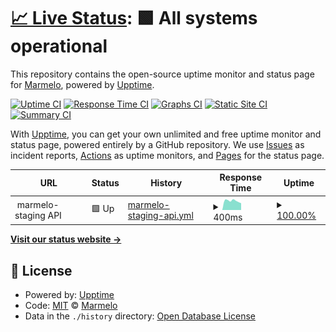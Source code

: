 # [📈 Live Status](https://marmelo.github.io/upptime): <!--live status--> **🟩 All systems operational**

This repository contains the open-source uptime monitor and status page for [Marmelo](https://marmelo.app), powered by [Upptime](https://github.com/upptime/upptime).

[![Uptime CI](https://github.com/marmelo-app/upttime/workflows/Uptime%20CI/badge.svg)](https://github.com/marmelo-app/upttime/actions?query=workflow%3A%22Uptime+CI%22)
[![Response Time CI](https://github.com/marmelo-app/upttime/workflows/Response%20Time%20CI/badge.svg)](https://github.com/marmelo-app/upttime/actions?query=workflow%3A%22Response+Time+CI%22)
[![Graphs CI](https://github.com/marmelo-app/upttime/workflows/Graphs%20CI/badge.svg)](https://github.com/marmelo-app/upttime/actions?query=workflow%3A%22Graphs+CI%22)
[![Static Site CI](https://github.com/marmelo-app/upttime/workflows/Static%20Site%20CI/badge.svg)](https://github.com/marmelo-app/upttime/actions?query=workflow%3A%22Static+Site+CI%22)
[![Summary CI](https://github.com/marmelo-app/upttime/workflows/Summary%20CI/badge.svg)](https://github.com/marmelo-app/upttime/actions?query=workflow%3A%22Summary+CI%22)

With [Upptime](https://upptime.js.org), you can get your own unlimited and free uptime monitor and status page, powered entirely by a GitHub repository. We use [Issues](https://github.com/marmelo-app/upttime/issues) as incident reports, [Actions](https://github.com/marmelo-app/upttime/actions) as uptime monitors, and [Pages](https://marmelo.github.io/upptime) for the status page.

<!--start: status pages-->
<!-- This summary is generated by Upptime (https://github.com/upptime/upptime) -->
<!-- Do not edit this manually, your changes will be overwritten -->
<!-- prettier-ignore -->
| URL | Status | History | Response Time | Uptime |
| --- | ------ | ------- | ------------- | ------ |
| <img alt="" src="https://icons.duckduckgo.com/ip3/null.ico" height="13"> marmelo-staging API | 🟩 Up | [marmelo-staging-api.yml](https://github.com/marmelo-app/upttime/commits/HEAD/history/marmelo-staging-api.yml) | <details><summary><img alt="Response time graph" src="./graphs/marmelo-staging-api/response-time-week.png" height="20"> 400ms</summary><br><a href="https://status.marmelo.app/history/marmelo-staging-api"><img alt="Response time 382" src="https://img.shields.io/endpoint?url=https%3A%2F%2Fraw.githubusercontent.com%2Fmarmelo-app%2Fupttime%2FHEAD%2Fapi%2Fmarmelo-staging-api%2Fresponse-time.json"></a><br><a href="https://status.marmelo.app/history/marmelo-staging-api"><img alt="24-hour response time 287" src="https://img.shields.io/endpoint?url=https%3A%2F%2Fraw.githubusercontent.com%2Fmarmelo-app%2Fupttime%2FHEAD%2Fapi%2Fmarmelo-staging-api%2Fresponse-time-day.json"></a><br><a href="https://status.marmelo.app/history/marmelo-staging-api"><img alt="7-day response time 400" src="https://img.shields.io/endpoint?url=https%3A%2F%2Fraw.githubusercontent.com%2Fmarmelo-app%2Fupttime%2FHEAD%2Fapi%2Fmarmelo-staging-api%2Fresponse-time-week.json"></a><br><a href="https://status.marmelo.app/history/marmelo-staging-api"><img alt="30-day response time 418" src="https://img.shields.io/endpoint?url=https%3A%2F%2Fraw.githubusercontent.com%2Fmarmelo-app%2Fupttime%2FHEAD%2Fapi%2Fmarmelo-staging-api%2Fresponse-time-month.json"></a><br><a href="https://status.marmelo.app/history/marmelo-staging-api"><img alt="1-year response time 382" src="https://img.shields.io/endpoint?url=https%3A%2F%2Fraw.githubusercontent.com%2Fmarmelo-app%2Fupttime%2FHEAD%2Fapi%2Fmarmelo-staging-api%2Fresponse-time-year.json"></a></details> | <details><summary><a href="https://status.marmelo.app/history/marmelo-staging-api">100.00%</a></summary><a href="https://status.marmelo.app/history/marmelo-staging-api"><img alt="All-time uptime 100.00%" src="https://img.shields.io/endpoint?url=https%3A%2F%2Fraw.githubusercontent.com%2Fmarmelo-app%2Fupttime%2FHEAD%2Fapi%2Fmarmelo-staging-api%2Fuptime.json"></a><br><a href="https://status.marmelo.app/history/marmelo-staging-api"><img alt="24-hour uptime 100.00%" src="https://img.shields.io/endpoint?url=https%3A%2F%2Fraw.githubusercontent.com%2Fmarmelo-app%2Fupttime%2FHEAD%2Fapi%2Fmarmelo-staging-api%2Fuptime-day.json"></a><br><a href="https://status.marmelo.app/history/marmelo-staging-api"><img alt="7-day uptime 100.00%" src="https://img.shields.io/endpoint?url=https%3A%2F%2Fraw.githubusercontent.com%2Fmarmelo-app%2Fupttime%2FHEAD%2Fapi%2Fmarmelo-staging-api%2Fuptime-week.json"></a><br><a href="https://status.marmelo.app/history/marmelo-staging-api"><img alt="30-day uptime 100.00%" src="https://img.shields.io/endpoint?url=https%3A%2F%2Fraw.githubusercontent.com%2Fmarmelo-app%2Fupttime%2FHEAD%2Fapi%2Fmarmelo-staging-api%2Fuptime-month.json"></a><br><a href="https://status.marmelo.app/history/marmelo-staging-api"><img alt="1-year uptime 100.00%" src="https://img.shields.io/endpoint?url=https%3A%2F%2Fraw.githubusercontent.com%2Fmarmelo-app%2Fupttime%2FHEAD%2Fapi%2Fmarmelo-staging-api%2Fuptime-year.json"></a></details>

<!--end: status pages-->

[**Visit our status website →**](https://status.marmelo.app)

## 📄 License

- Powered by: [Upptime](https://github.com/upptime/upptime)
- Code: [MIT](./LICENSE) © [Marmelo](https://marmelo.app)
- Data in the `./history` directory: [Open Database License](https://opendatacommons.org/licenses/odbl/1-0/)
